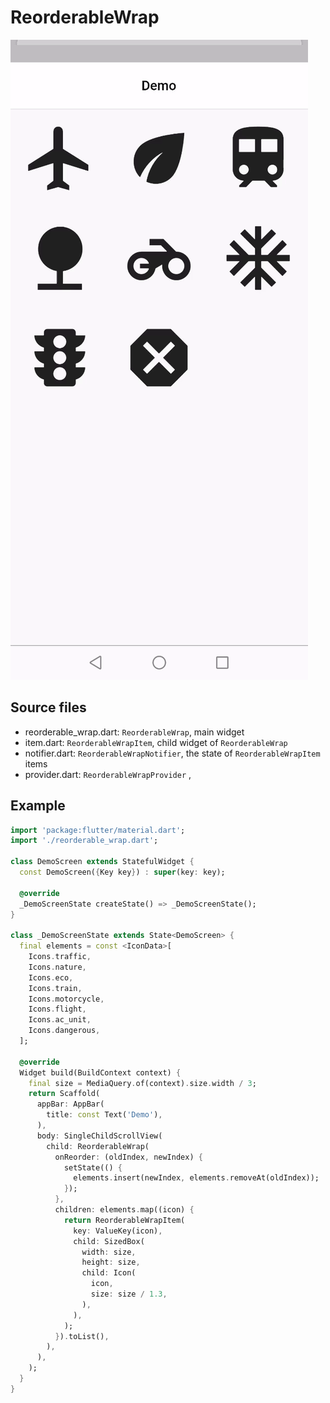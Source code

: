 # ReorderableWrap

![example](./docs/demo.gif)

## Source files

- reorderable_wrap.dart: `ReorderableWrap`, main widget
- item.dart: `ReorderableWrapItem`, child widget of `ReorderableWrap`
- notifier.dart: `ReorderableWrapNotifier`, the state of `ReorderableWrapItem` items
- provider.dart: `ReorderableWrapProvider` ,


## Example

```dart
import 'package:flutter/material.dart';
import './reorderable_wrap.dart';

class DemoScreen extends StatefulWidget {
  const DemoScreen({Key key}) : super(key: key);

  @override
  _DemoScreenState createState() => _DemoScreenState();
}

class _DemoScreenState extends State<DemoScreen> {
  final elements = const <IconData>[
    Icons.traffic,
    Icons.nature,
    Icons.eco,
    Icons.train,
    Icons.motorcycle,
    Icons.flight,
    Icons.ac_unit,
    Icons.dangerous,
  ];

  @override
  Widget build(BuildContext context) {
    final size = MediaQuery.of(context).size.width / 3;
    return Scaffold(
      appBar: AppBar(
        title: const Text('Demo'),
      ),
      body: SingleChildScrollView(
        child: ReorderableWrap(
          onReorder: (oldIndex, newIndex) {
            setState(() {
              elements.insert(newIndex, elements.removeAt(oldIndex));
            });
          },
          children: elements.map((icon) {
            return ReorderableWrapItem(
              key: ValueKey(icon),
              child: SizedBox(
                width: size,
                height: size,
                child: Icon(
                  icon,
                  size: size / 1.3,
                ),
              ),
            );
          }).toList(),
        ),
      ),
    );
  }
}

```
